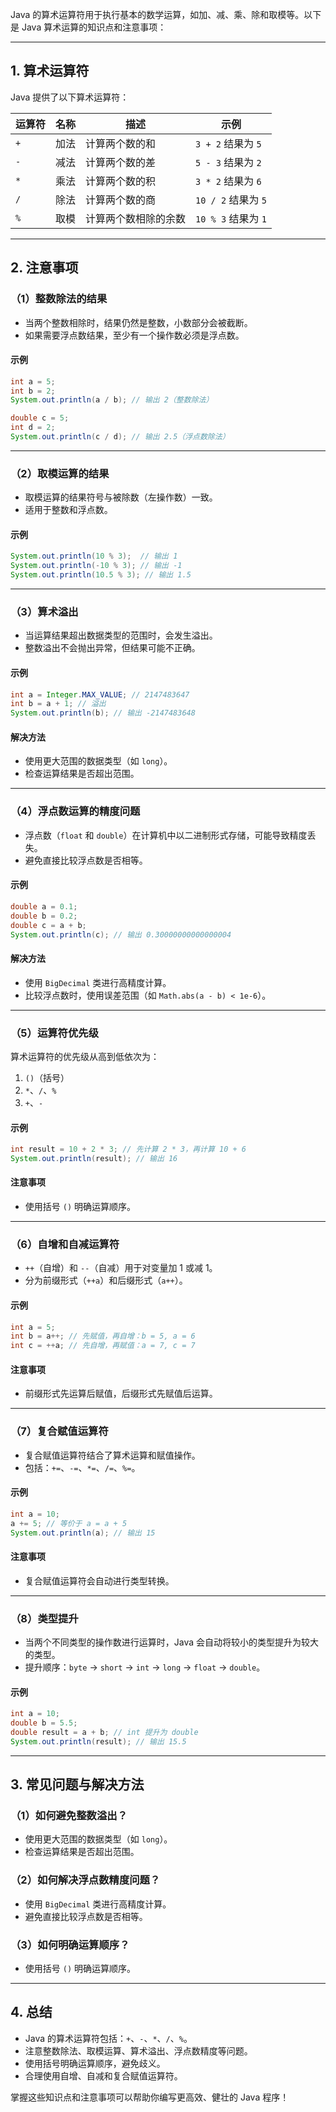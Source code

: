 Java 的算术运算符用于执行基本的数学运算，如加、减、乘、除和取模等。以下是 Java 算术运算的知识点和注意事项：

---

## 1. **算术运算符**
Java 提供了以下算术运算符：

| **运算符** | **名称** | **描述**                     | **示例**         |
|------------|----------|------------------------------|------------------|
| `+`        | 加法     | 计算两个数的和               | `3 + 2` 结果为 `5` |
| `-`        | 减法     | 计算两个数的差               | `5 - 3` 结果为 `2` |
| `*`        | 乘法     | 计算两个数的积               | `3 * 2` 结果为 `6` |
| `/`        | 除法     | 计算两个数的商               | `10 / 2` 结果为 `5` |
| `%`        | 取模     | 计算两个数相除的余数         | `10 % 3` 结果为 `1` |

---

## 2. **注意事项**

### （1）**整数除法的结果**
- 当两个整数相除时，结果仍然是整数，小数部分会被截断。
- 如果需要浮点数结果，至少有一个操作数必须是浮点数。

#### 示例
```java
int a = 5;
int b = 2;
System.out.println(a / b); // 输出 2（整数除法）

double c = 5;
int d = 2;
System.out.println(c / d); // 输出 2.5（浮点数除法）
```

---

### （2）**取模运算的结果**
- 取模运算的结果符号与被除数（左操作数）一致。
- 适用于整数和浮点数。

#### 示例
```java
System.out.println(10 % 3);  // 输出 1
System.out.println(-10 % 3); // 输出 -1
System.out.println(10.5 % 3); // 输出 1.5
```

---

### （3）**算术溢出**
- 当运算结果超出数据类型的范围时，会发生溢出。
- 整数溢出不会抛出异常，但结果可能不正确。

#### 示例
```java
int a = Integer.MAX_VALUE; // 2147483647
int b = a + 1; // 溢出
System.out.println(b); // 输出 -2147483648
```

#### 解决方法
- 使用更大范围的数据类型（如 `long`）。
- 检查运算结果是否超出范围。

---

### （4）**浮点数运算的精度问题**
- 浮点数（`float` 和 `double`）在计算机中以二进制形式存储，可能导致精度丢失。
- 避免直接比较浮点数是否相等。

#### 示例
```java
double a = 0.1;
double b = 0.2;
double c = a + b;
System.out.println(c); // 输出 0.30000000000000004
```

#### 解决方法
- 使用 `BigDecimal` 类进行高精度计算。
- 比较浮点数时，使用误差范围（如 `Math.abs(a - b) < 1e-6`）。

---

### （5）**运算符优先级**
算术运算符的优先级从高到低依次为：
1. `()`（括号）
2. `*`、`/`、`%`
3. `+`、`-`

#### 示例
```java
int result = 10 + 2 * 3; // 先计算 2 * 3，再计算 10 + 6
System.out.println(result); // 输出 16
```

#### 注意事项
- 使用括号 `()` 明确运算顺序。

---

### （6）**自增和自减运算符**
- `++`（自增）和 `--`（自减）用于对变量加 1 或减 1。
- 分为前缀形式（`++a`）和后缀形式（`a++`）。

#### 示例
```java
int a = 5;
int b = a++; // 先赋值，再自增：b = 5, a = 6
int c = ++a; // 先自增，再赋值：a = 7, c = 7
```

#### 注意事项
- 前缀形式先运算后赋值，后缀形式先赋值后运算。

---

### （7）**复合赋值运算符**
- 复合赋值运算符结合了算术运算和赋值操作。
- 包括：`+=`、`-=`、`*=`、`/=`、`%=`。

#### 示例
```java
int a = 10;
a += 5; // 等价于 a = a + 5
System.out.println(a); // 输出 15
```

#### 注意事项
- 复合赋值运算符会自动进行类型转换。

---

### （8）**类型提升**
- 当两个不同类型的操作数进行运算时，Java 会自动将较小的类型提升为较大的类型。
- 提升顺序：`byte` → `short` → `int` → `long` → `float` → `double`。

#### 示例
```java
int a = 10;
double b = 5.5;
double result = a + b; // int 提升为 double
System.out.println(result); // 输出 15.5
```

---

## 3. **常见问题与解决方法**

### （1）**如何避免整数溢出？**
- 使用更大范围的数据类型（如 `long`）。
- 检查运算结果是否超出范围。

### （2）**如何解决浮点数精度问题？**
- 使用 `BigDecimal` 类进行高精度计算。
- 避免直接比较浮点数是否相等。

### （3）**如何明确运算顺序？**
- 使用括号 `()` 明确运算顺序。

---

## 4. **总结**
- Java 的算术运算符包括：`+`、`-`、`*`、`/`、`%`。
- 注意整数除法、取模运算、算术溢出、浮点数精度等问题。
- 使用括号明确运算顺序，避免歧义。
- 合理使用自增、自减和复合赋值运算符。

掌握这些知识点和注意事项可以帮助你编写更高效、健壮的 Java 程序！